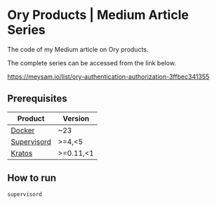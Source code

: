 # Ory Products | Medium Article Series

The code of my Medium article on Ory products.

The complete series can be accessed from the link below.

<https://meysam.io/list/ory-authentication-authorization-3ffbec341355>

## Prerequisites

| Product | Version |
| --- | --- |
|[Docker](https://docs.docker.com/engine/install/) | ~23 |
|[Supervisord](http://supervisord.org/) | >=4,<5 |
|[Kratos](https://github.com/ory/kratos/releases/tag/v0.11.1) | >=0.11,<1 |

## How to run

```bash
supervisord
```
